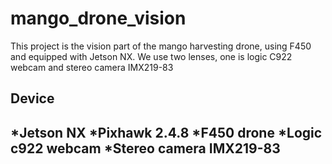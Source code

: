# mango_drone_vision
This project is the vision part of the mango harvesting drone, using F450 and equipped with Jetson NX. We use two lenses, one is logic C922 webcam and stereo camera IMX219-83
## Device
*Jetson NX
*Pixhawk 2.4.8
*F450 drone
*Logic c922 webcam
*Stereo camera IMX219-83
---
